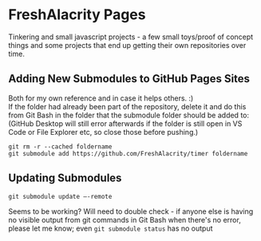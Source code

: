 # FreshAlacrity Pages

Tinkering and small javascript projects - a few small toys/proof of concept things and some projects that end up getting their own repositories over time.

## Adding New Submodules to GitHub Pages Sites
Both for my own reference and in case it helps others. :)<br>
If the folder had already been part of the repository, delete it and do this from Git Bash in the folder that the submodule folder should be added to:
(GitHub Desktop will still error afterwards if the folder is still open in VS Code or File Explorer etc, so close those before pushing.)
```
git rm -r --cached foldername
git submodule add https://github.com/FreshAlacrity/timer foldername
```

## Updating Submodules
```
git submodule update –-remote
```
Seems to be working? Will need to double check - if anyone else is having no visible output from git commands in Git Bash when there's no error, please let me know; even `git submodule status` has no output
